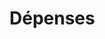 # Dépenses














































































































